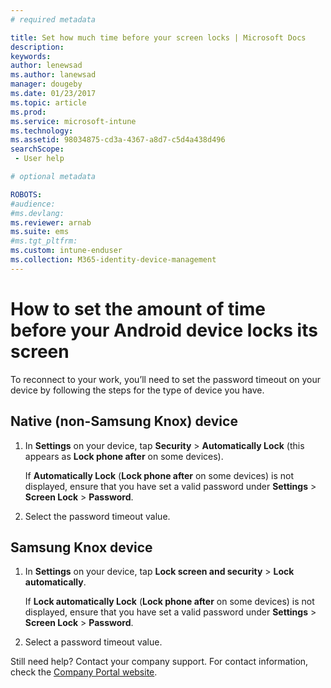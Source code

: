 ```yaml
---
# required metadata

title: Set how much time before your screen locks | Microsoft Docs
description:
keywords:
author: lenewsad
ms.author: lanewsad
manager: dougeby
ms.date: 01/23/2017
ms.topic: article
ms.prod:
ms.service: microsoft-intune
ms.technology:
ms.assetid: 98034875-cd3a-4367-a8d7-c5d4a438d496
searchScope:
 - User help

# optional metadata

ROBOTS:  
#audience:
#ms.devlang:
ms.reviewer: arnab
ms.suite: ems
#ms.tgt_pltfrm:
ms.custom: intune-enduser
ms.collection: M365-identity-device-management
---
```


# How to set the amount of time before your Android device locks its screen

To reconnect to your work, you’ll need to set the password timeout on your device by following the steps for the type of device you have.

## Native (non-Samsung Knox) device

1. In **Settings** on your device, tap **Security** &gt; **Automatically Lock** (this appears as **Lock phone after** on some devices).

    If **Automatically Lock** (**Lock phone after** on some devices) is not displayed, ensure that you have set a valid password under **Settings** &gt; **Screen Lock** &gt; **Password**.

2. Select the password timeout value.

## Samsung Knox device

1. In **Settings** on your device, tap **Lock screen and security** &gt; **Lock automatically**.

    If **Lock automatically Lock** (**Lock phone after** on some devices) is not displayed, ensure that you have set a valid password under **Settings** &gt; **Screen Lock** &gt; **Password**.

2. Select a password timeout value.

Still need help? Contact your company support. For contact information, check the [Company Portal website](https://go.microsoft.com/fwlink/?linkid=2010980).
